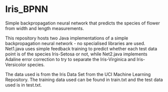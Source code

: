 # Iris_BPNN
Simple backpropagation neural network that predicts the species of flower from width and length measurements. 

This repository hosts two Java implementations of a simple backpropagation neural network - no specialised libraries are used. Net1.java uses simple feedback training to predict whether each test data point is of the species Iris-Setosa or not, while Net2.java implements Adaline error correction to try to separate the Iris-Virginica and Iris-Versicolor species. 

The data used is from the Iris Data Set from the UCI Machine Learning Repository. The training data used can be found in train.txt and the test data used is in test.txt. 
